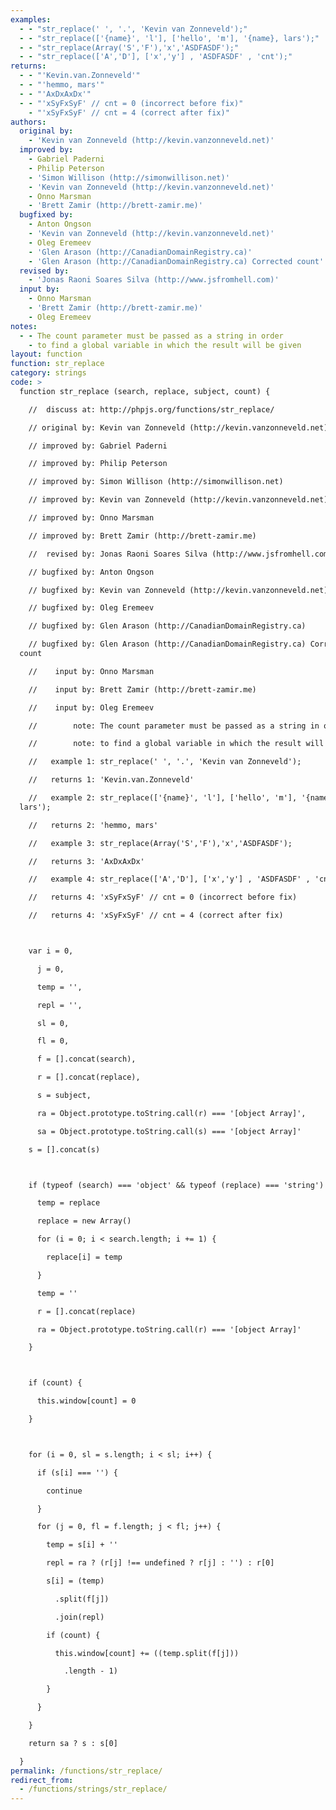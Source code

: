 ```yaml
---
examples:
  - - "str_replace(' ', '.', 'Kevin van Zonneveld');"
  - - "str_replace(['{name}', 'l'], ['hello', 'm'], '{name}, lars');"
  - - "str_replace(Array('S','F'),'x','ASDFASDF');"
  - - "str_replace(['A','D'], ['x','y'] , 'ASDFASDF' , 'cnt');"
returns:
  - - "'Kevin.van.Zonneveld'"
  - - "'hemmo, mars'"
  - - "'AxDxAxDx'"
  - - "'xSyFxSyF' // cnt = 0 (incorrect before fix)"
    - "'xSyFxSyF' // cnt = 4 (correct after fix)"
authors:
  original by:
    - 'Kevin van Zonneveld (http://kevin.vanzonneveld.net)'
  improved by:
    - Gabriel Paderni
    - Philip Peterson
    - 'Simon Willison (http://simonwillison.net)'
    - 'Kevin van Zonneveld (http://kevin.vanzonneveld.net)'
    - Onno Marsman
    - 'Brett Zamir (http://brett-zamir.me)'
  bugfixed by:
    - Anton Ongson
    - 'Kevin van Zonneveld (http://kevin.vanzonneveld.net)'
    - Oleg Eremeev
    - 'Glen Arason (http://CanadianDomainRegistry.ca)'
    - 'Glen Arason (http://CanadianDomainRegistry.ca) Corrected count'
  revised by:
    - 'Jonas Raoni Soares Silva (http://www.jsfromhell.com)'
  input by:
    - Onno Marsman
    - 'Brett Zamir (http://brett-zamir.me)'
    - Oleg Eremeev
notes:
  - - The count parameter must be passed as a string in order
    - to find a global variable in which the result will be given
layout: function
function: str_replace
category: strings
code: >
  function str_replace (search, replace, subject, count) {

    //  discuss at: http://phpjs.org/functions/str_replace/

    // original by: Kevin van Zonneveld (http://kevin.vanzonneveld.net)

    // improved by: Gabriel Paderni

    // improved by: Philip Peterson

    // improved by: Simon Willison (http://simonwillison.net)

    // improved by: Kevin van Zonneveld (http://kevin.vanzonneveld.net)

    // improved by: Onno Marsman

    // improved by: Brett Zamir (http://brett-zamir.me)

    //  revised by: Jonas Raoni Soares Silva (http://www.jsfromhell.com)

    // bugfixed by: Anton Ongson

    // bugfixed by: Kevin van Zonneveld (http://kevin.vanzonneveld.net)

    // bugfixed by: Oleg Eremeev

    // bugfixed by: Glen Arason (http://CanadianDomainRegistry.ca)

    // bugfixed by: Glen Arason (http://CanadianDomainRegistry.ca) Corrected
  count

    //    input by: Onno Marsman

    //    input by: Brett Zamir (http://brett-zamir.me)

    //    input by: Oleg Eremeev

    //        note: The count parameter must be passed as a string in order

    //        note: to find a global variable in which the result will be given

    //   example 1: str_replace(' ', '.', 'Kevin van Zonneveld');

    //   returns 1: 'Kevin.van.Zonneveld'

    //   example 2: str_replace(['{name}', 'l'], ['hello', 'm'], '{name},
  lars');

    //   returns 2: 'hemmo, mars'

    //   example 3: str_replace(Array('S','F'),'x','ASDFASDF');

    //   returns 3: 'AxDxAxDx'

    //   example 4: str_replace(['A','D'], ['x','y'] , 'ASDFASDF' , 'cnt');

    //   returns 4: 'xSyFxSyF' // cnt = 0 (incorrect before fix)

    //   returns 4: 'xSyFxSyF' // cnt = 4 (correct after fix)



    var i = 0,

      j = 0,

      temp = '',

      repl = '',

      sl = 0,

      fl = 0,

      f = [].concat(search),

      r = [].concat(replace),

      s = subject,

      ra = Object.prototype.toString.call(r) === '[object Array]',

      sa = Object.prototype.toString.call(s) === '[object Array]'

    s = [].concat(s)



    if (typeof (search) === 'object' && typeof (replace) === 'string') {

      temp = replace

      replace = new Array()

      for (i = 0; i < search.length; i += 1) {

        replace[i] = temp

      }

      temp = ''

      r = [].concat(replace)

      ra = Object.prototype.toString.call(r) === '[object Array]'

    }



    if (count) {

      this.window[count] = 0

    }



    for (i = 0, sl = s.length; i < sl; i++) {

      if (s[i] === '') {

        continue

      }

      for (j = 0, fl = f.length; j < fl; j++) {

        temp = s[i] + ''

        repl = ra ? (r[j] !== undefined ? r[j] : '') : r[0]

        s[i] = (temp)

          .split(f[j])

          .join(repl)

        if (count) {

          this.window[count] += ((temp.split(f[j]))

            .length - 1)

        }

      }

    }

    return sa ? s : s[0]

  }
permalink: /functions/str_replace/
redirect_from:
  - /functions/strings/str_replace/
---
```


<!-- WARNING! This file is auto generated by `npm run web:inject`, do not edit by hand -->
